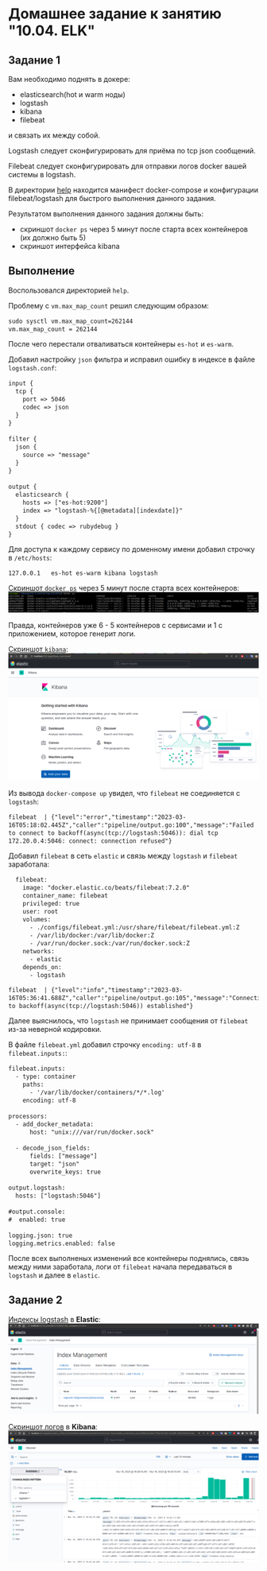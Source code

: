 # Домашнее задание к занятию "10.04. ELK"

## Задание 1

Вам необходимо поднять в докере:
- elasticsearch(hot и warm ноды)
- logstash
- kibana
- filebeat

и связать их между собой.

Logstash следует сконфигурировать для приёма по tcp json сообщений.

Filebeat следует сконфигурировать для отправки логов docker вашей системы в logstash.

В директории [help](./help) находится манифест docker-compose и конфигурации filebeat/logstash для быстрого
выполнения данного задания.

Результатом выполнения данного задания должны быть:
- скриншот `docker ps` через 5 минут после старта всех контейнеров (их должно быть 5)
- скриншот интерфейса kibana

## Выполнение

Воспользовался директорией `help`.  

Проблему с `vm.max_map_count` решил следующим образом:
```
sudo sysctl vm.max_map_count=262144 
vm.max_map_count = 262144
```

После чего перестали отваливаться контейнеры `es-hot` и `es-warm`.  

Добавил настройку `json` фильтра и исправил ошибку в индексе в файле `logstash.conf`:
```
input {
  tcp {
    port => 5046
    codec => json
  }
}

filter {
  json {
    source => "message"
  }
}

output {
  elasticsearch {
    hosts => ["es-hot:9200"]
    index => "logstash-%{[@metadata][indexdate]}"
  }
  stdout { codec => rubydebug }
}
```
Для доступа к каждому сервису по доменному имени добавил строчку в `/etc/hosts`:
```
127.0.0.1	es-hot es-warm kibana logstash
```

[Скриншот `docker ps`](./files/docker-ps.png "docker ps") через 5 минут после старта всех контейнеров:
![Docket screenshot](./files/docker-ps.png)  
  
Правда, контейнеров уже 6 - 5 контейнеров с сервисами и 1 с приложением, которое генерит логи.


[Скриншот `kibana`](./files/kibana.png):
![Kibana screenshot](./files/kibana.png)  


Из вывода `docker-compose up` увидел, что `filebeat` не соединяется с `logstash`:
```
filebeat  | {"level":"error","timestamp":"2023-03-16T05:18:02.445Z","caller":"pipeline/output.go:100","message":"Failed to connect to backoff(async(tcp://logstash:5046)): dial tcp 172.20.0.4:5046: connect: connection refused"}
```  

Добавил `filebeat` в сеть `elastic` и связь между `logstash` и `filebeat` заработала:
```
  filebeat:
    image: "docker.elastic.co/beats/filebeat:7.2.0"
    container_name: filebeat
    privileged: true
    user: root
    volumes:
      - ./configs/filebeat.yml:/usr/share/filebeat/filebeat.yml:Z
      - /var/lib/docker:/var/lib/docker:Z
      - /var/run/docker.sock:/var/run/docker.sock:Z
    networks:
      - elastic
    depends_on:
      - logstash
```  
```
filebeat  | {"level":"info","timestamp":"2023-03-16T05:36:41.688Z","caller":"pipeline/output.go:105","message":"Connection to backoff(async(tcp://logstash:5046)) established"}
```  

Далее выяснилось, что `logstash` не принимает сообщения от `filebeat` из-за неверной кодировки.

В файле `filebeat.yml` добавил строчку `encoding: utf-8` в `filebeat.inputs:`:
```
filebeat.inputs:
  - type: container
    paths:
      - '/var/lib/docker/containers/*/*.log'
    encoding: utf-8

processors:
  - add_docker_metadata:
      host: "unix:///var/run/docker.sock"

  - decode_json_fields:
      fields: ["message"]
      target: "json"
      overwrite_keys: true

output.logstash:
  hosts: ["logstash:5046"]

#output.console:
#  enabled: true

logging.json: true
logging.metrics.enabled: false
```

После всех выполненых изменений все контейнеры поднялись, связь между ними заработала, логи от `filebeat` начала передаваться в `logstash` и далее в `elastic`.

## Задание 2

[Индексы logstash](./files/elastic-indices.png) в **Elastic**:  
![Kibana screenshot](./files/elastic-indices.png)  

[Скриншот логов](./files/kibana-discover.png) в **Kibana**:  
![Kibana screenshot](./files/kibana-discover.png)


